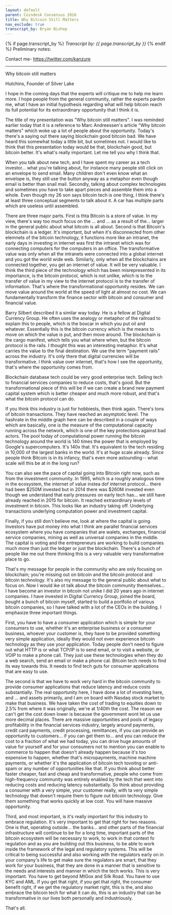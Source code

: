 ```yaml
---
layout: default
parent: Coindesk Consensus 2016
title: Why Bitcoin Still Matters
nav_exclude: true
transcript_by: Bryan Bishop
---
```


{% if page.transcript_by %} <i>Transcript by:
{{ page.transcript_by }}</i> {% endif %} Preliminary notes:

Contact me- <https://twitter.com/kanzure>

---

Why bitcoin still matters

Hutchins, Founder of Silver Lake

I hope in the coming days that the experts will critique me to help me
learn more. I hope people from the general community, rather the experts
pardon me, what I have an initial hypothesis regarding what will help
bitcoin reach its full potential for its extraordinary opportunity that
I think it is.

The title of my presentation was "Why bitcoin still matters". I was
reminded earlier today that it is a reference to Marc Andreessen's
article "Why bitcoin matters" which woke up a lot of people about the
opportunity. Today's there's a saying out there saying blockchain good
bitcoin bad. We have heard this somewhat today a little bit, but
sometimes not. I would like to think that this presentation today would
be that, blockchain good, but bitcoin better. It's what's really
important. Let me tell you why I think that.

When you talk about new tech, and I have spent my career as a tech
investor... what you're talking about, for instance many people still
click on an envelope to send email. Many children don't even know what
an envelope is, they still use the button anyway as a metaphor even
though email is better than snail mail. Secondly, talking about complex
technologies and sometimes you have to take apart pieces and assemble
them into a whole. Even though my 26 son says bitcoin tech is one thing,
I think there's at least three conceptual segments to talk about it. A
car has multiple parts which are useless until assembled.

There are three major parts. First is thta Bitcoin is a store of value.
In my view, there's way too much focus on the ... and ... as a result of
the... larger in the general public about what bitcoin is all about.
Second is that Bitcoin's blockchain is a ledger. It's important, but
when it's disconnected from other elemnets of the bitcoin technology, it
functions more like an intranet, the early days in investing in internet
was first the intranet which was for connecting computers for the
computers in an office. The transformative value was only when all the
intranets were connected into a global internet and you got the world
wide web. Similarly, only when all the blockchains are connected
together, you get an internet of value. It will be very valuable. I
think the third piece of the technology which has been misrepresented in
its importance, is the bitcoin protocol, which is not unlike, which is
to the transfer of value in my view to the internet protocol is to the
transfer of information. That's where the transformational opportunity
resides. We can move value around the world at the speed of light at
almost no cost. We can fundamentally transform the finance sector with
bitcoin and consumer and financial value.

Barry Silbert described it a similar way today. He is a fellow at
Digital Currency Group. He often uses the analogy or metaphor of the
railroad to explain this to people, which is the boxcar in which you put
oil and whatever. Essentially this is the bitcoin currency which is the
means to move on which the value is put, and then move around. The
blockchain is the cargo manifest, which tells you what where when, but
the bitcoin protocol is the rails. I thought this was an interesting
metaphor. It's what carries the value to the final destination. We use
the term "payment rails" across the industry. It's only there that
digital currencies will be transformative. I think value over internet,
that's how I see the opportunity, that's where the opportunity comes
from.

Blockchain database tech could be very good enterprise tech. Selling
tech to financial services companies to reduce costs, that's good. But
the transformational piece of this will be if we can create a brand new
payment capital system which is better cheaper and much more robust, and
that's what the bitcoin protocol can do.

If you think this industry is just for hobbiests, then think again.
There's tons of bitcoin transactions. They have reached an asymptotic
level. The hashrate in the middle graph here can be described in a
couple of ways which are basically, one is the measure of the
computational capacity running across the network, which is one of the
key protections against bad actors. The pool today of computational
power running the bitcoin technology around the world is 140 times the
power that is employed by Google's supercomputers. It's 140x that. It's
equivalent to the tech residing in 10,000 of the largest banks in the
world. It's at huge scale already. Since people think Bitcoin is in its
infancy, that's even more astounding-- what scale will this be at in the
long run?

You can also see the pace of capital going into Bitcoin right now, such
as from the investment community. In 1995, which is a roughly analogous
time in the ecosystem, the internet of value instea dof internet
protocol... there had been $250M invested but in 2014 there was $260M
invested even though we understand that early pressures on early tech
has... we still have already reached in 2015 for bitcoin. It reached
extraordinary levels of investment in bitcoin. This looks like an
industry taking off. Underlying transactions underlying computation
power and investment capital.

Finally, if you still don't believe me, look at where the capital is
going. Investors have put money into what I think are parallel financial
services ecosystem where you have companies that are walets, exchanges,
financial service companies, mining as well as universal companies in
the middle. The capital is voting and the entrepreneurs are working to
build companies much more than just the ledger or just the blockchain.
There's a bunch of people like me out there thinking this is a very
valuable very transformative place to go.

That's my message for people in the community who are only focusing on
blockchain; you're missing out on bitcoin and the bitcoin protocol and
bitcoin technology. It's also my message to the general public about
what to focus on. Now I would ike ot talk about the bitcoin community
themselves... I have become an investor in bitcoin not unike I did 20
years ago in internet companies. I have invested in Digital Currency
Group, joined the board, bought a bunch of bitcoin myself, started to
build a portfolio of various bitcoin companies, so I have talked with a
lot of the CEOs in the building. I emphasize three important things.

First, you have to have a consumer application which is simple for your
consumers to use, whether it's an enterprise business or a consumer
business, whoever your customer is, they have to be provided something
very simple application, ideally they would not even experience bitcoin
technology as they use your application. Today people don't need to
figure out what HTTP is or what TCP/IP is to send email, or to visit a
website, or VOIP to make a phone call. They just use these technologies
when they do a web search, send an email or make a phone cal. Bitcoin
tech needs to find its way towards this. It needs to find tech guts for
consumer applications that are easy to use.

The second is that we have to work very hard in the bitcoin community to
provide consumer applications that reduce latency and reduce costs
substantially. The real opportunity here, I have done a lot of investing
here, and ... and assets primarily, and I am on board with Nasdaq stock
market to make that business. We have taken the cost of trading to
equities down to 2.5% from where it was originally, we're at 1/40th the
cost. The reason we can't get the cost down lower is because the
government wont let us use more decimal places. There are massive
opportunities and pools of legacy profitability in the financial
services industry, largely around payments, credit card payments, credit
processing, remittances, if you can provide an opportunity to
customers... if you can get them to... and you can reduce the cost to a
fraction of what we had today, you can drive huge amounts of value for
yourself and for your consumers not to mention you can enable to
commerce to happen that doesn't already happen because it's too
expensive to happen, whether that's micropayments, machine machine
payments, or whether it's the application of bitcoin tech tovoitng or
anti-spam or any number of opportunities like that. If you think about
better faster cheaper, fast and cheap and transformative, people who
come from high-frequency community was entirely enabled by the tech that
went into reducing costs and reducing latency substantially. So think
about providing a consumer with a very simple, your customer really,
with ta very simple technology that doesn't require them to figure out
bitcoin technology. Give them something that works quickly at low cost.
You will have massive opportunity.

Third, and most important, is it's really important for this industry to
embrace regulation. It's very important to get that right for two
reasons. One is that, operating outside... the banks... and other parts
of the financial infrastructure will continue to be for a long time,
important parts of the bitcoin ecosystem will be necessary to work, to
work in that context fo regulation and as you are building out this
business, to be able to work inside the framework of the legal and
regulatory systems. This will be critical to being successful and also
working with the regulators early on in your company's life to get make
sure the regulators are smart, that they work for your business, that
they are done in a manner that is sensitive to the needs and interests
and manner in which the tech works. This is very important. You have to
get beyond MtGox and Silk Road. You have to use KYC and AML. If you get
that right, if you get that right, the consumer benefit right, if we get
the regulatory market right, this is the, and also embrace the bitcoin
tech for what it can do, this is an industry that can be transformative
in our lives both personally and industriously.

That's all.
